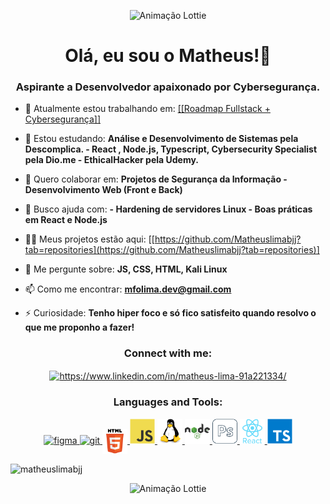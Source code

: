 <p align="center">
  <img src="https://i.postimg.cc/43zwDJgQ/Season-4-Episode-3-GIF-by-Rick-and-Morty.gif" alt="Animação Lottie" width="300"/>
</p>

<h1 align="center">Olá, eu sou o Matheus!👋</h1>
<h3 align="center">Aspirante a Desenvolvedor apaixonado por Cybersegurança.</h3>

- 🔭 Atualmente estou trabalhando em: [[[Roadmap Fullstack + Cybersegurança]]]((https://github.com/Matheuslimabjj/roadmap-ads-fullstack-cyber))

- 🌱 Estou estudando: **Análise e Desenvolvimento de Sistemas pela Descomplica. - React , Node.js, Typescript, Cybersecurity Specialist pela Dio.me - EthicalHacker pela Udemy.**

- 👯 Quero colaborar em: **Projetos de Segurança da Informação - Desenvolvimento Web (Front e Back)**

- 🤝 Busco ajuda com: **- Hardening de servidores Linux - Boas práticas em React e Node.js**

- 👨‍💻 Meus projetos estão aqui: [[https://github.com/Matheuslimabjj?tab=repositories](https://github.com/Matheuslimabjj?tab=repositories)]

- 💬 Me pergunte sobre: **JS, CSS, HTML, Kali Linux**

- 📫 Como me encontrar: **mfolima.dev@gmail.com**

- ⚡ Curiosidade: **Tenho hiper foco e só fico satisfeito quando resolvo o que me proponho a fazer!**

<h3 align="center">Connect with me:</h3>
<p align="center">
<a href="https://linkedin.com/in/https://www.linkedin.com/in/matheus-lima-91a221334/" target="blank"><img align="center" src="https://raw.githubusercontent.com/rahuldkjain/github-profile-readme-generator/master/src/images/icons/Social/linked-in-alt.svg" alt="https://www.linkedin.com/in/matheus-lima-91a221334/" height="30" width="40" /></a>
</p>

<h3 align="center">Languages and Tools:</h3>
<p align="center"> <a href="https://www.figma.com/" target="_blank" rel="noreferrer"> <img src="https://www.vectorlogo.zone/logos/figma/figma-icon.svg" alt="figma" width="40" height="40"/> </a> <a href="https://git-scm.com/" target="_blank" rel="noreferrer"> <img src="https://www.vectorlogo.zone/logos/git-scm/git-scm-icon.svg" alt="git" width="40" height="40"/> </a> <a href="https://www.w3.org/html/" target="_blank" rel="noreferrer"> <img align="center" src="https://raw.githubusercontent.com/devicons/devicon/master/icons/html5/html5-original-wordmark.svg" alt="html5" width="40" height="40"/> </a> <a href="https://developer.mozilla.org/en-US/docs/Web/JavaScript" target="_blank" rel="noreferrer"> <img src="https://raw.githubusercontent.com/devicons/devicon/master/icons/javascript/javascript-original.svg" alt="javascript" width="40" height="40"/> </a> <a href="https://www.linux.org/" target="_blank" rel="noreferrer"> <img src="https://raw.githubusercontent.com/devicons/devicon/master/icons/linux/linux-original.svg" alt="linux" width="40" height="40"/> </a> <a href="https://nodejs.org" target="_blank" rel="noreferrer"> <img src="https://raw.githubusercontent.com/devicons/devicon/master/icons/nodejs/nodejs-original-wordmark.svg" alt="nodejs" width="40" height="40"/> </a> <a href="https://www.photoshop.com/en" target="_blank" rel="noreferrer"> <img src="https://raw.githubusercontent.com/devicons/devicon/master/icons/photoshop/photoshop-line.svg" alt="photoshop" width="40" height="40"/> </a> <a href="https://reactjs.org/" target="_blank" rel="noreferrer"> <img src="https://raw.githubusercontent.com/devicons/devicon/master/icons/react/react-original-wordmark.svg" alt="react" width="40" height="40"/> </a> <a href="https://www.typescriptlang.org/" target="_blank" rel="noreferrer"> <img src="https://raw.githubusercontent.com/devicons/devicon/master/icons/typescript/typescript-original.svg" alt="typescript" width="40" height="40"/> </a> </p>

<p><img align="center" src="https://github-readme-stats.vercel.app/api/top-langs?username=matheuslimabjj&show_icons=true&locale=en&layout=compact" alt="matheuslimabjj" /></p>

<p align="center">
  <img src="https://i.postimg.cc/sx8pB8z2/Cat-Working-Hard-GIF.gif" alt="Animação Lottie" width="300"/>
</p>

